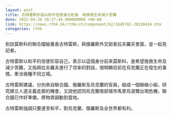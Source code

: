 ```yaml
---
layout: post
title: 古特雷斯形容以和平信使身分赴俄　盼挽救生命減少苦難
date: 2022-04-26 20:27:44.000000000 +08:00
link: https://news.rthk.hk/rthk/ch/component/k2/1645782-20220426.htm
categories: rthk
---
```


到訪莫斯科的聯合國秘書長古特雷斯，與俄羅斯外交部長拉夫羅夫會面，並一起見記者。

古特雷斯以和平的信使形容自己，表示以這個身分前來莫斯科，是希望挽救生命及減少苦難，又指與拉夫羅夫進行了坦率的對話，很明顯目前在烏克蘭正在發生的事情，牽涉兩種不同立場。

古特雷斯建議，分別來自聯合國、俄羅斯及烏克蘭的官員，組成一個聯絡小組，研究建立人道主義走廊的機會，又說他認同烏克蘭南部城市馬里烏波爾出現危機，聯合國已作好準備，將物資調動到當地。

古特雷斯強調只要達至和平，對烏克蘭、俄羅斯及全世界都有利。
